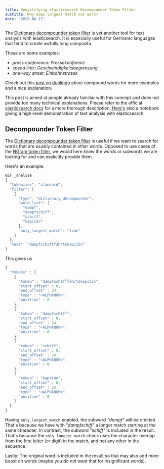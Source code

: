```yaml
---
title: Demystifying elasticsearch Decompounder Token Filter
subtitle: Why does longest match not work?
date: "2020-08-17"
---
```

The [Dictionary decompounder token filter](https://www.elastic.co/guide/en/elasticsearch/reference/7.8/analysis-dict-decomp-tokenfilter.html) is yet another tool for text analysis with elasticsearch. It is especially useful for Germanic languages that tend to create awfully long composita. 

These are some examples:
* _press conference_: _Pressekonferenz_
* _speed limit_: _Geschwindigkeitsbegrenzung_
* _one-way street_: _Einbahnstrasse_

Check out this [post on duolingo](https://forum.duolingo.com/comment/26620027/Compound-Words-1-Donaudampfschifffahrtsgesellschaft) about compound words for more examples and a nice explanation. 

This post is aimed at people already familiar with this concept and does not provide too many technical explanations. Please refer to the official [elasticsearch docs](https://www.elastic.co/guide/en/elasticsearch/reference/7.8/analysis-dict-decomp-tokenfilter.html#analysis-dict-decomp-tokenfilter) for a more thorough description. 
[Here's](https://github.com/aplz/nlp_notebooks/blob/master/elasticsearch-nlp.ipynb) also a notebook giving a high-level demonstration of text analysis with elasticsearch. 

## Decompounder Token Filter
The [Dictionary decompounder token filter](https://www.elastic.co/guide/en/elasticsearch/reference/7.8/analysis-dict-decomp-tokenfilter.html)
 is useful if we want to search for words that are usually contained in other words. Opposed to use cases of the [NGram token filter](https://www.elastic.co/guide/en/elasticsearch/reference/master/analysis-ngram-tokenfilter.html), we would here _know_ the words or subwords we are looking for and can explicitly provide them. 

Here's an example.   

```js
GET _analyze
{
  "tokenizer": "standard",
  "filter": [
    {
      "type": "dictionary_decompounder",
      "word_list": [
        "dampf",
        "dampfschiff",
        "schiff",
        "kapitän"
      ],
      "only_longest_match": "true"
    }
  ],
  "text": "dampfschifffahrtskapitän"
}
```

This gives us

```js
{
  "tokens" : [
    {
      "token" : "dampfschifffahrtskapitän",
      "start_offset" : 0,
      "end_offset" : 24,
      "type" : "<ALPHANUM>",
      "position" : 0
    },
    {
      "token" : "dampfschiff",
      "start_offset" : 0,
      "end_offset" : 24,
      "type" : "<ALPHANUM>",
      "position" : 0
    },
    {
      "token" : "schiff",
      "start_offset" : 0,
      "end_offset" : 24,
      "type" : "<ALPHANUM>",
      "position" : 0
    },
    {
      "token" : "kapitän",
      "start_offset" : 0,
      "end_offset" : 24,
      "type" : "<ALPHANUM>",
      "position" : 0
    }
  ]
}
```
Having `only_longest_match` enabled, the subword _"dampf"_ will be omitted. That's because we have with _"dampfschiff"_ a longer match starting at the same character. In contrast, the subword _"schiff"_ is included in the result. That's because the `only_longest_match` check uses the character overlap from the first letter (or digit) in the match, and not any other in the sequence.

Lastly: The original word is included in the result so that may also add more boost on words (maybe you do not want that for insignificant words).




